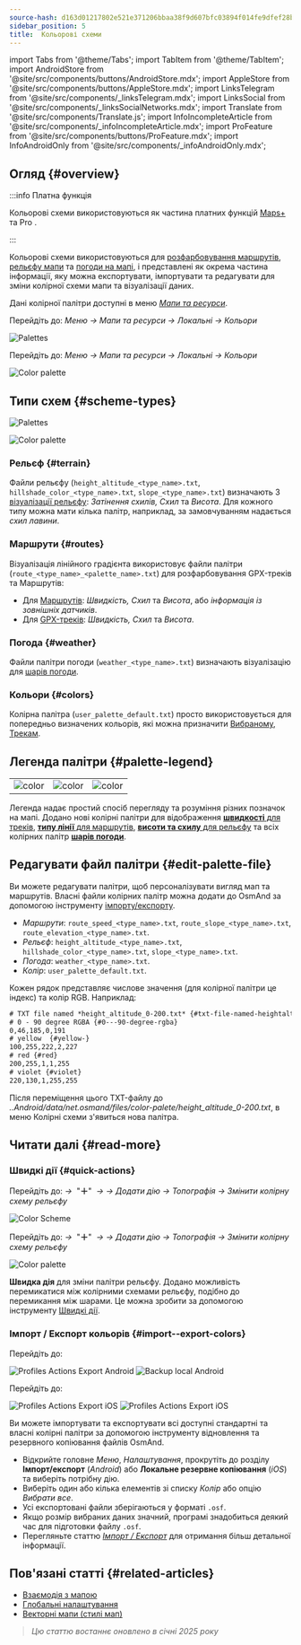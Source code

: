 ```yaml
---
source-hash: d163d01217802e521e371206bbaa38f9d607bfc03894f014fe9dfef28bebc92f
sidebar_position: 5
title:  Кольорові схеми
---
```

import Tabs from '@theme/Tabs';
import TabItem from '@theme/TabItem';
import AndroidStore from '@site/src/components/buttons/AndroidStore.mdx';
import AppleStore from '@site/src/components/buttons/AppleStore.mdx';
import LinksTelegram from '@site/src/components/_linksTelegram.mdx';
import LinksSocial from '@site/src/components/_linksSocialNetworks.mdx';
import Translate from '@site/src/components/Translate.js';
import InfoIncompleteArticle from '@site/src/components/_infoIncompleteArticle.mdx';
import ProFeature from '@site/src/components/buttons/ProFeature.mdx';
import InfoAndroidOnly from '@site/src/components/_infoAndroidOnly.mdx';



## Огляд {#overview}

:::info Платна функція

Кольорові схеми використовуються як частина платних функцій [Maps+](../purchases/index.md) та Pro <ProFeature />.

:::

Кольорові схеми використовуються для [розфарбовування маршрутів](#routes), [рельєфу мапи](#terrain) та [погоди на мапі](#weather), і представлені як окрема частина інформації, яку можна експортувати, імпортувати та редагувати для зміни колірної схеми мапи та візуалізації даних.

Дані колірної палітри доступні в меню [*Мапи та ресурси*](../personal/maps-resources.md#local).

<Tabs groupId="operating-systems">

<TabItem value="android" label="Android">

Перейдіть до: *Меню → Мапи та ресурси → Локальні → Кольори*

![Palettes](@site/static/img/personal/color-schemes/colors.png)

</TabItem>

<TabItem value="ios" label="iOS">

Перейдіть до: *Меню → Мапи та ресурси → Локальні → Кольори*

![Color palette](@site/static/img/personal/color-schemes/color_palette_ios.png)

</TabItem>

</Tabs>


## Типи схем {#scheme-types}

<Tabs groupId="operating-systems">

<TabItem value="android" label="Android">

![Palettes](@site/static/img/personal/color-schemes/palette.png)

</TabItem>

<TabItem value="ios" label="iOS">

![Color palette](@site/static/img/personal/color-schemes/color_altitude.png)

</TabItem>

</Tabs>


### Рельєф {#terrain}

Файли рельєфу (`height_altitude_<type_name>.txt`, `hillshade_color_<type_name>.txt`, `slope_<type_name>.txt`) визначають 3 [візуалізації рельєфу](../plugins/topography.md#hillshade-slope-and-altitude-layers): *Затінення схилів, Схил* та *Висота*. Для кожного типу можна мати кілька палітр, наприклад, за замовчуванням надається *схил лавини*.

### Маршрути {#routes}

Візуалізація лінійного градієнта використовує файли палітри (`route_<type_name>_<palette_name>.txt`) для розфарбовування GPX-треків та Маршрутів:

- Для [Маршрутів](../navigation/guidance/map-during-navigation.md#color): *Швидкість, Схил* та *Висота*, або *інформація із зовнішніх датчиків*.
- Для [GPX-треків](../map/tracks/index.md#color): *Швидкість, Схил* та *Висота*.

### Погода {#weather}

Файли палітри погоди (`weather_<type_name>.txt`) визначають візуалізацію для [шарів погоди](../plugins/weather.md#weather-layers).

### Кольори {#colors}

Колірна палітра (`user_palette_default.txt`) просто використовується для попередньо визначених кольорів, які можна призначити [Вибраному](./favorites.md), [Трекам](./tracks/).


## Легенда палітри {#palette-legend}

<table class="image">
    <tr>
        <td><img src={require('@site/static/img/personal/color-schemes/legend.png').default} alt="color"/></td>
        <td><img src={require('@site/static/img/personal/color-schemes/legend_1.png').default} alt="color"/></td>
        <td><img src={require('@site/static/img/personal/color-schemes/legend_2.png').default} alt="color"/></td>
    </tr>
</table>


Легенда надає простий спосіб перегляду та розуміння різних позначок на мапі. Додано нові колірні палітри для відображення [**швидкості** для треків](../map/tracks/index.md#color), [**типу лінії** для маршрутів](../navigation/guidance/map-during-navigation.md#color), [**висоти та схилу** для рельєфу](../plugins/topography.md#default-color-scheme) та всіх колірних палітр [**шарів погоди**](../plugins/weather.md#weather-layers).


## Редагувати файл палітри {#edit-palette-file}

Ви можете редагувати палітри, щоб персоналізувати вигляд мап та маршрутів. Власні файли колірних палітр можна додати до OsmAnd за допомогою інструменту [імпорту/експорту](./import-export.md).

- *Маршрути*: `route_speed_<type_name>.txt`, `route_slope_<type_name>.txt`, `route_elevation_<type_name>.txt`.
- *Рельєф*: `height_altitude_<type_name>.txt`, `hillshade_color_<type_name>.txt`, `slope_<type_name>.txt`.
- *Погода*: `weather_<type_name>.txt`.
- *Колір*: `user_palette_default.txt`.

Кожен рядок представляє числове значення (для колірної палітри це індекс) та колір RGB. Наприклад:

```xml
# TXT file named *height_altitude_0-200.txt* {#txt-file-named-heightaltitude0-200txt}
# 0 - 90 degree RGBA {#0---90-degree-rgba}
0,46,185,0,191
# yellow  {#yellow-}
100,255,222,2,227
# red {#red}
200,255,1,1,255
# violet {#violet}
220,130,1,255,255

```

Після переміщення цього TXT-файлу до *..Android/data/net.osmand/files/color-palete/height_altitude_0-200.txt*, в меню Колірні схеми з'явиться нова палітра.


## Читати далі {#read-more}

### Швидкі дії {#quick-actions}

<Tabs groupId="operating-systems">

<TabItem value="android" label="Android">

Перейдіть до: *<Translate ios="true" ids="shared_string_menu,layer_map_appearance,shared_string_buttons,custom_buttons"/> →*&nbsp;  "**＋**"  &nbsp;*→ <Translate ios="true" ids="add_button"/>*  *→ Додати дію → Топографія → Змінити колірну схему рельєфу*

![Color Scheme](@site/static/img/widgets/color_scheme.png)

</TabItem>

<TabItem value="ios" label="iOS">

Перейдіть до: *<Translate ios="true" ids="shared_string_menu,layer_map_appearance,shared_string_buttons,custom_buttons"/> →*&nbsp;  "**＋**"  &nbsp;*→ <Translate ios="true" ids="add_button"/>*  *→ Додати дію → Топографія → Змінити колірну схему рельєфу*

![Color palette](@site/static/img/personal/color-schemes/color_scheme_qa_ios.png)

</TabItem>

</Tabs>

**Швидка дія** для зміни палітри рельєфу. Додано можливість перемикатися між колірними схемами рельєфу, подібно до перемикання між шарами. Це можна зробити за допомогою інструменту [Швидкі дії](../widgets/quick-action.md#configure-map).


### Імпорт / Експорт кольорів {#import--export-colors}

<Tabs groupId="operating-systems">

<TabItem value="android" label="Android">

Перейдіть до: *<Translate android="true" ids="shared_string_menu,shared_string_settings,import_export,export_to_file"/>*

![Profiles Actions Export Android](@site/static/img/personal/profiles/profile_actions_export_1_andr.png)   ![Backup local Android](@site/static/img/personal/profiles/profile_actions_export_3_andr.png)

</TabItem>

<TabItem value="ios" label="iOS">

Перейдіть до: *<Translate ios="true" ids="shared_string_menu,shared_string_settings,local_backup,backup_into_file"/>*

![Profiles Actions Export iOS](@site/static/img/personal/profiles/profile_actions_export_1_ios.png)    ![Profiles Actions Export iOS](@site/static/img/personal/profiles/profile_actions_export_3_ios.png)

</TabItem>

</Tabs>

Ви можете імпортувати та експортувати всі доступні стандартні та власні колірні палітри за допомогою інструменту відновлення та резервного копіювання файлів OsmAnd.

- Відкрийте головне *Меню*, *Налаштування*, прокрутіть до розділу **Імпорт/експорт** (*Android*) або **Локальне резервне копіювання** (*iOS*) та виберіть потрібну дію.
- Виберіть один або кілька елементів зі списку *Колір* або опцію *Вибрати все*.
- Усі експортовані файли зберігаються у форматі `.osf`.
- Якщо розмір вибраних даних значний, програмі знадобиться деякий час для підготовки файлу `.osf`.
- Перегляньте статтю [*Імпорт / Експорт*](../personal/import-export.md) для отримання більш детальної інформації.


## Пов'язані статті {#related-articles}

- [Взаємодія з мапою](../../user/map/interact-with-map.md)
- [Глобальні налаштування](../../user/personal/global-settings.md)
- [Векторні мапи (стилі мап)](../../user/map/vector-maps.md)

> *Цю статтю востаннє оновлено в січні 2025 року*